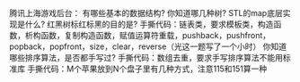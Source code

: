 腾讯上海游戏后台：
有哪些基本的数据结构?
你知道哪几种树?
STL的map底层实现是什么?
红黑树标红标黑的目的是?
手撕代码：链表类，要求模板类，构造函数，析构函数，复制构造函数，赋值运算符重载，pushback，pushfront，popback，popfront，size，clear，reverse（光这一题写了一个小时）
你知道哪些排序算法，是否都手写过?
手撕代码：数组去重，要求手写排序算法不能用标准库
手撕代码：M个苹果放到N个盘子里有几种方式，注意115和151算一种